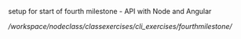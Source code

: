 setup for start of fourth milestone - API with Node and Angular

*/workspace/nodeclass/classexercises/cli_exercises/fourthmilestone/*